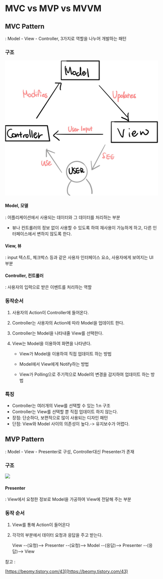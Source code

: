 # MVC vs MVP vs MVVM

## MVC Pattern

: Model - View - Controller, 3가지로 역할을 나누어 개발하는 패턴

### 구조

![MVC Pattern](../img/mvcpattern_1.jpg)

#### Model, 모델

: 어플리케이션에서 사용되는 데이터와 그 데이터를 처리하는 부분

- 뷰나 컨트롤러의 정보 없이 사용할 수 있도록 하여 재사용이 가능하게 하고, 다른 인터페이스에서 변하지 않도록 한다.

#### View, 뷰

: input 텍스트, 체크박스 등과 같은 사용자 인터페이스 요소, 사용자에게 보여지는 UI 부분

#### Controller, 컨트롤러

: 사용자의 입력으로 받은 이벤트를 처리하는 역할



### 동작순서

1. 사용자의 Action이 Controller에 들어온다.

2. Controller는 사용자의 Action에 따라 Model을 업데이트 한다.

3. Controller는 Model을 나타내줄 View를 선택한다.

4. View는 Model을 이용하여 화면을 나타낸다.

   - View가 Model을 이용하여 직접 업데이트 하는 방법

   - Model에서 View에게 Notify하는 방법

   - View가 Polling으로 주기적으로 Model의 변경을 감지하여 업데이트 하는 방법

     

### 특징

- Controller는 여러개의 View를 선택할 수 있는 1:n 구조
- Controller는 View를 선택할 뿐 직접 업데이트 하지 않는다.
- 장점: 단순하다, 보편적으로 많이 사용되는 디자인 패턴
- 단점: View와 Model 사이의 의존성이 높다.-> 유지보수가 어렵다.





## MVP Pattern 

: Model - View - Presenter로 구성, Controller대신 Presenter가 존재

### 구조

![](D:\Hajung\git\SW_Studying\img\mvppattern_1.jpg)

#### Presenter

: View에서 요청한 정보로 Model을 가공하여 View에 전달해 주는 부분



### 동작 순서

1. View를 통해 Action이 들어온다

2. 각각의 부분에서 데이터 요청과 응답을 주고 받는다.

   View --(요청)--> Presenter --(요청)--> Model --(응답)--> Presenter --(응답)--> View



참고 :

[https://beomy.tistory.com/43](https://beomy.tistory.com/43)

